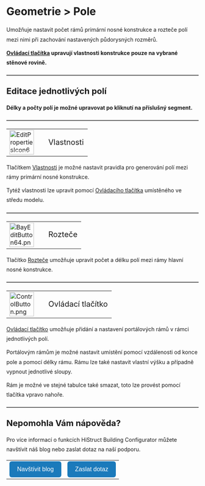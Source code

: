 <!DOCTYPE html>
<html>
<head>
  <meta charset="UTF-8">
  <title>Geometrie &gt; Pole</title>
</head>
<style>
    body{ /* Nastavení okrajů a řádkování pro celý dokument */
      line-height: 1.8;
      padding-top: 30px;
      padding-right: 30px;
      padding-bottom: 30px;
      padding-left: 30px;
    }
    h1{ /* Styl hlavního nadpisu */
      font-size: 28px;
      border-bottom: none;
      margin-top: 10px;
      margin-bottom: 0px;
    }
    h2{ /* Styl podnadpisů */
      font-size: 22px;
      border-bottom: none;
      margin-top: 10px;
      margin-bottom: 0px;
    }
    h3{ /* Styl podnadpisů */
      font-size: 18px;
      border-bottom: none;
      margin-top: 10px;
      margin-bottom: 0px;
    }
    p{ /* Styl odstavců */
      border-bottom: none;
      margin-top: 10px;
      margin-bottom: 10px;
    }
    hr.main{ /* Hlavní oddělovací čára */
      border: none;
      border-top: 2px solid #555; /* čárkovaná čára */
      height: 1px; /* zruší výšku, protože border se použije místo background */
      margin-top: 20px;
      margin-bottom: 20px;
    }
    hr{ /* Běžná oddělovací čára */
      all: unset; /* zruší úplně veškeré defaultní styly */
      display: block;
      width: 100%;
      border-top: 2px dashed #555;
      margin: 20px 0;
    }
    .btn { /* Styl tlačítek */
      margin-top: 0px;
      padding: 12px 20px;
      background-color: rgb(27,122,187);
      color: white;
      border: none;
      border-radius: 6px;
      cursor: pointer;
      font-size: 16px;
    }
    .btn:hover { /* Styl tlačítek při najetí myší */
      background-color: rgb(20,90,140);
    }
</style>

<body>

<h1>Geometrie &gt; Pole</h1>

<p>Umožňuje nastavit počet rámů primární nosné konstrukce a rozteče polí mezi nimi při zachování nastavených půdorysných rozměrů.</p>

<p><b><u>Ovládací tlačítka</u> upravují vlastnosti konstrukce pouze na vybrané stěnové rovině.</b></p>

<hr class="main"> <!-- Vodorovná čára jako oddělovač sekce -->

<h2>Editace jednotlivých polí</h2>

<p><b>Délky a počty polí je možné upravovat po kliknutí na příslušný segment.</b></p>

<hr class="main"> <!-- Vodorovná čára jako oddělovač sekce -->

<table>
  <tr>
    <td>
      <div style="position: relative; width: 64px; height: 64px;">
        <img src="img/EditPropertiesIcon64x64.png" alt="EditPropertiesIcon64x64.png" width="64" height="64">
        <div style="position: absolute; bottom: 0; width: 100%; background: none; color: white; font-size: 12px; text-align: center;">
          Vlastnosti
        </div>
      </div>
    </td>
    <td style="vertical-align: middle; font-size: 20px; padding-left: 30px;">
      Vlastnosti
    </td>
  </tr>
</table>

<p>Tlačítkem <u>Vlastnosti</u> je možné nastavit pravidla pro generování polí mezi rámy primární nosné konstrukce.</p>
<p>Tytéž vlastnosti lze upravit pomocí <u>Ovládacího tlačítka</u> umístěného ve středu modelu.</p>

<hr class="main"> <!-- Vodorovná čára jako oddělovač sekce -->

<table>
  <tr>
    <td><img src="img/BayEditButton64.png" alt="BayEditButton64.png" width="64"></td>
    <td style="vertical-align: middle; font-size: 20px; padding-left: 30px;">Rozteče</td>
  </tr> 
</table>

<p>Tlačítko <u>Rozteče</u> umožňuje upravit počet a délku polí mezi rámy hlavní nosné konstrukce.</p>

<hr class="main"> <!-- Vodorovná čára jako oddělovač sekce -->

<table>
  <tr>
    <td><img src="img/ControlButton.png" alt="ControlButton.png" width="64"></td>
    <td style="vertical-align: middle; font-size: 20px; padding-left: 30px;">Ovládací tlačítko</td>
  </tr> 
</table>

<p><u>Ovládací tlačítko</u> umožňuje přidání a nastavení portálových rámů v rámci jednotlivých polí.</p>
<p>Portálovým rámům je možné nastavit umístění pomocí vzdálenosti od konce pole a pomocí délky rámu. Rámu lze také nastavit vlastní výšku a případně vypnout jednotlivé sloupy.</p>
<p>Rám je možné ve stejné tabulce také smazat, toto lze provést pomocí tlačítka vpravo nahoře.</p>

<hr class="main"> <!-- Vodorovná čára jako oddělovač sekce -->

<h2>Nepomohla Vám nápověda?</h2>
<p>Pro více informací o funkcích HiStruct Building Configurator můžete navštívit náš blog nebo zaslat dotaz na naší podporu.</p>

<table>
  <tr>
    <td>
      <a href="https://docs.histruct.com/cs/" target="_blank" rel="noopener noreferrer"> 
        <button class="btn">Navštívit blog</button>
      </a>
    </td>
    <td>
      <a href="mailto:support@histruct.com?subject=Dotaz na Support HiStruct">
         <button class="btn">Zaslat dotaz</button>
      </a>
    </td>
  </tr>
</table>

</body>
</html>
